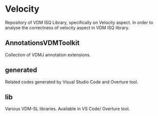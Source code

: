 # Velocity
Repository of VDM ISQ Library, specifically on Velocity aspect. In order to analyse the correctness of velocity aspect in VDM ISQ library. 

## AnnotationsVDMToolkit
Collection of VDMJ annotation extensions.

## generated
Related codes generated by Visual Studio Code and Overture tool.

## lib
Various VDM-SL libraries. Available in VS Code/ Overture tool.
